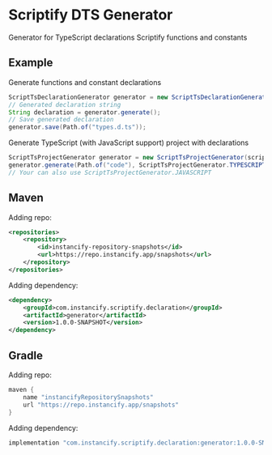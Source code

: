 # Scriptify DTS Generator
Generator for TypeScript declarations Scriptify functions and constants

## Example
Generate functions and constant declarations
```java
ScriptTsDeclarationGenerator generator = new ScriptTsDeclarationGenerator(script);
// Generated declaration string
String declaration = generator.generate();
// Save generated declaration
generator.save(Path.of("types.d.ts"));
```
Generate TypeScript (with JavaScript support) project with declarations
```java
ScriptTsProjectGenerator generator = new ScriptTsProjectGenerator(script);
generator.generate(Path.of("code"), ScriptTsProjectGenerator.TYPESCRIPT);
// Your can also use ScriptTsProjectGenerator.JAVASCRIPT
```

## Maven
Adding repo:
```xml
<repositories>
    <repository>
        <id>instancify-repository-snapshots</id>
        <url>https://repo.instancify.app/snapshots</url>
    </repository>
</repositories>
```

Adding dependency:
```xml
<dependency>
    <groupId>com.instancify.scriptify.declaration</groupId>
    <artifactId>generator</artifactId>
    <version>1.0.0-SNAPSHOT</version>
</dependency>
```

## Gradle
Adding repo:
```groovy
maven {
    name "instancifyRepositorySnapshots"
    url "https://repo.instancify.app/snapshots"
}
```

Adding dependency:
```groovy
implementation "com.instancify.scriptify.declaration:generator:1.0.0-SNAPSHOT"
```